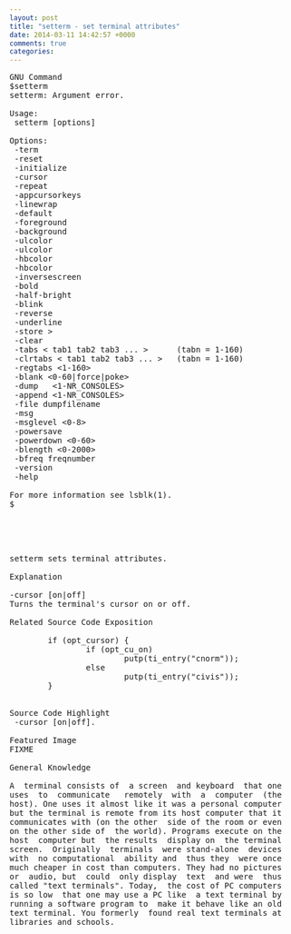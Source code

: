 ```yaml
---
layout: post
title: "setterm - set terminal attributes"
date: 2014-03-11 14:42:57 +0000
comments: true
categories: 
---
```


<pre>
GNU Command
$setterm 
setterm: Argument error.

Usage:
 setterm [options]

Options:
 -term <terminal_name>
 -reset
 -initialize
 -cursor <on|off>
 -repeat <on|off>
 -appcursorkeys <on|off>
 -linewrap <on|off>
 -default
 -foreground <black|blue|green|cyan|red|magenta|yellow|white|default>
 -background <black|blue|green|cyan|red|magenta|yellow|white|default>
 -ulcolor <black|grey|blue|green|cyan|red|magenta|yellow|white>
 -ulcolor <bright blue|green|cyan|red|magenta|yellow|white>
 -hbcolor <black|grey|blue|green|cyan|red|magenta|yellow|white>
 -hbcolor <bright blue|green|cyan|red|magenta|yellow|white>
 -inversescreen <on|off>
 -bold <on|off>
 -half-bright <on|off>
 -blink <on|off>
 -reverse <on|off>
 -underline <on|off>
 -store >
 -clear <all|rest>
 -tabs < tab1 tab2 tab3 ... >      (tabn = 1-160)
 -clrtabs < tab1 tab2 tab3 ... >   (tabn = 1-160)
 -regtabs <1-160>
 -blank <0-60|force|poke>
 -dump   <1-NR_CONSOLES>
 -append <1-NR_CONSOLES>
 -file dumpfilename
 -msg <on|off>
 -msglevel <0-8>
 -powersave <on|vsync|hsync|powerdown|off>
 -powerdown <0-60>
 -blength <0-2000>
 -bfreq freqnumber
 -version
 -help

For more information see lsblk(1).
$





setterm sets terminal attributes.

Explanation

-cursor [on|off]
Turns the terminal's cursor on or off.

Related Source Code Exposition

        if (opt_cursor) {
                if (opt_cu_on)
                        putp(ti_entry("cnorm"));
                else
                        putp(ti_entry("civis"));
        }


Source Code Highlight
 -cursor [on|off].

Featured Image
FIXME

General Knowledge

A  terminal consists of  a screen  and keyboard  that one
uses  to  communicate   remotely  with  a  computer  (the
host). One uses it almost like it was a personal computer
but the terminal is remote from its host computer that it
communicates with (on the other  side of the room or even
on the other side of  the world). Programs execute on the
host  computer but  the results  display on  the terminal
screen.  Originally  terminals  were stand-alone  devices
with  no computational  ability and  thus they  were once
much cheaper in cost than computers. They had no pictures
or  audio, but  could  only display  text  and were  thus
called "text terminals". Today,  the cost of PC computers
is so low  that one may use a PC like  a text terminal by
running a software program to  make it behave like an old
text terminal. You formerly  found real text terminals at
libraries and schools.

</pre>